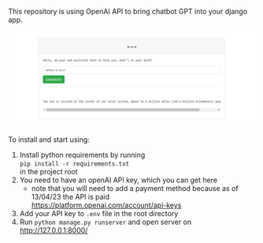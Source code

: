 This repository is using OpenAI API to bring chatbot GPT into your django app.

![img.png](img.png)

To install and start using:

1) Install python requirements by running <br />
    ``` pip install -r requirements.txt ``` <br />
    in the project root
2) You need to have an openAI API key, which you can get here <br />
    * note that you will need to add a payment method because as of 13/04/23 the API is paid <br />
   https://platform.openai.com/account/api-keys <br />
3) Add your API key to ``` .env ``` file in the root directory
4) Run ``` python manage.py runserver ``` and open server on http://127.0.0.1:8000/



